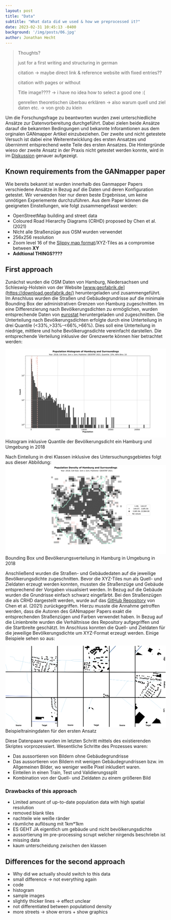 ```yaml
---
layout: post
title: "Data"
subtitle: "What data did we used & how we preprocessed it?"
date: 2023-02-31 10:45:13 -0400
background: '/img/posts/06.jpg'
author: Jonathan Hecht
---
```

> Thoughts?
>
> just for a first writing and structuring in german
>
> citation -> maybe direct link & reference website with fixed entries??  
>
> citation with pages or without 
>
> Title image???? -> i have no idea how to select a good one :(
>
> genrellen theoretischen überbau erklären -> also warum quell und ziel daten etc. -> von grob zu klein



Um die Forschungsfrage zu beantworten wurden zwei unterschiedliche Ansätze zur Datenvorbereitung durchgeführt. Dabei zielen beide Ansätze darauf die bekannten Bedingungen und bekannte Inforamtionen aus dem orginalen GANmapper Artikel einzubeziehen. Der zweite und nicht getestete Versuch ist dabei eine Weiterentwicklung des ersten Ansatzes und übernimmt entsprechend weite Teile des ersten Ansatzes. Die Hintergründe wieso der zweite Ansatz in der Praxis nicht getestet werden konnte, wird in im [Diskussion](2023-07-07-discussion.md) genauer aufgezeigt. 

## Known requirements from the GANmapper paper
Wie bereits bekannt ist wurden innerhalb des Ganmapper Papers verschiedene Ansätze in Bezug auf die Daten und deren Konfiguration getestet. Wir verwenden hier nur deren beste Ergebnisse, um keine unnötigen Experiemente durchzuführen. Aus dem Paper können die geeigneten Einstellungen, wie folgt zusammengefasst werden:
* OpenStreetMap building and street data
* Coloured Road Hierarchy Diagrams (CRHD) proposed by Chen et al. (2021)
* NIcht alle Straßenzüge aus OSM wurden verwendet
* 256x256 resolution
* Zoom level 16 of the [Slippy map format](https://wiki.openstreetmap.org/wiki/Slippy_map)/XYZ-Tiles as a compromise between **XY** 
* **Addtional THINGS????**

## First approach
Zunächst wurden die OSM Daten von Hamburg, Niedersachsen und Schleswig-Holstein von der Website [www.geofabrik.de](https://download.geofabrik.de/) heruntergeladen und zusammengeführt. Im Anschluss wurden die Straßen und Gebäudegrundrisse auf die minimale Bounding Box der administrativen Grenzen von Hamburg zugeschnitten. Im eine Differenzierung nach Bevölkerungsdichten zu ermöglichen, wurden entsprechende Daten von [eurostat](https://ec.europa.eu/eurostat/web/gisco/geodata/reference-data/population-distribution-demography/geostat) heruntergeladen und zugeschnitten. Die Unterteilung nach Bevölkerungsdichten erfolgte durch eine Unterteilung in drei Quantile (<33%,>33%-<66%,>66%). Dies soll eine Unterteilung in niedrige, mittlere und hohe Bevölkerugnsdichte vereinfacht darstellen. Die entsprechende Verteilung inklusive der Grenzwerte können hier betrachtet werden: 

<img class="img-fluid" src="../img/posts/hist_pop_2018.svg" alt="Histogram inklusive Quantile der Bevölkerungsdicht ein Hamburg und Umgebung in 2018">
<span class="caption text-muted">Histogram inklusive Quantile der Bevölkerungsdicht ein Hamburg und Umgebung in 2018</span>

Nach Einteilung in drei Klassen inklusive des Untersuchungsgebietes folgt aus dieser Abbildung: 
<img class="img-fluid" src="../img/posts/map_pop_2018.svg" alt="Bounding Box und Bevölkerungsverteilung in Hamburg in Umgebung in 2018">
<span class="caption text-muted">Bounding Box und Bevölkerungsverteilung in Hamburg in Umgebung in 2018</span>

Anschließend wurden die Straßen- und Gebäudedaten auf die jeweilige Bevölkerungsdichte zugeschnitten.
Bevor die XYZ-Tiles nun als Quell- und Zieldaten erzeugt werden konnten, mussten die Straßenzüge und Gebäude entsprechend der Vorgaben visualisiert werden. In Bezug auf die Gebäude wurden die Grundrisse einfach schwarz eingefärbt. Bei den Straßenzügen die als CRHD dargestellt werden, wurde auf das [GitHub Repository](https://github.com/ualsg/Road-Network-Classification/blob/main/crhd_generator.py) von Chen et al. (2021) zurückgegriffen. Hierzu musste die Annahme getroffen werden, dass die Autoren des GANmapper Papers exakt die entsprechenden Straßenzügen und Farben verwendet haben. In Bezug auf die Linienbreite wurden die Verhältnisse des Repository aufgegriffen und die Startbreite geschätzt. Im Anschluss konnten die Quell- und Zieldaten für die jeweilige Bevölkerungsdichte um XYZ-Format erzeugt werden. Einige Beispiele sehen so aus: 

<img class="img-fluid" src="../img/posts/example_approach_1.drawio.png" alt="Beispieltrainingdaten für den ersten Ansatz">
<span class="caption text-muted">Beispieltrainingdaten für den ersten Ansatz</span>

Diese Datenpaare wurden im letzten Schritt mittels des existierenden Skriptes vorprozessiert. Wesentliche Schritte des Prozesses waren:
* Das aussortieren von Bildern ohne Gebäudegrundrisse
* Das aussortieren von Bildern mit wenigen Gebäudegrundrissen bzw. im Allgemeinen Bilder, wo weniger weiße Pixel inkludiert waren.
* Einteilen in einen Train, Test und Validierungssplit
* Kombination von der Quell- und Zieldaten zu einem größeren Bild

### Drawbacks of this approach 

* Limited amount of up-to-date population data with high spatial resolution
* removed blank tiles 
* nachteile wie weiße ränder 
* räumliche auflösung mit 1km*1km
* ES GEHT JA eigentlich um gebäude und nicht bevölkerungsdichte
* aussortierung im pre-processing scrupt welcher nirgends beschriebn ist 
* missing data
* kaum unterscheidung zwischen den klassen 



## Differences for the second approach
* Why did we actually should switch to this data
* small difference -> not everything again
* code
* histogram
* sample images
* slightly thicker lines -> effect unclear
* not differentiated between populationd density 
* more streets -> show errors + show graphics